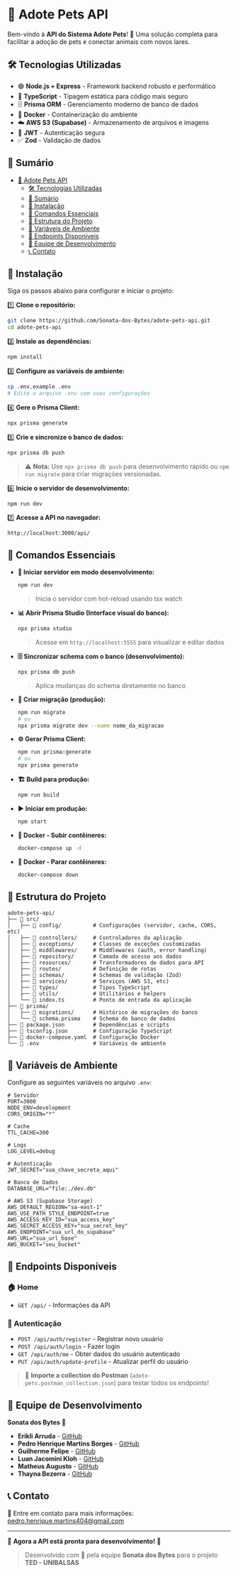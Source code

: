 # 🐾 Adote Pets API

Bem-vindo à **API do Sistema Adote Pets**! 🎯 Uma solução completa para facilitar a adoção de pets e conectar animais com novos lares.

## 🛠️ Tecnologias Utilizadas
- 🟢 **Node.js + Express** - Framework backend robusto e performático
- 📘 **TypeScript** - Tipagem estática para código mais seguro
- 🗄️ **Prisma ORM** - Gerenciamento moderno de banco de dados
- 🐳 **Docker** - Containerização do ambiente
- ☁️ **AWS S3 (Supabase)** - Armazenamento de arquivos e imagens
- 🔐 **JWT** - Autenticação segura
- ✅ **Zod** - Validação de dados

## 📖 Sumário
- [🐾 Adote Pets API](#-adote-pets-api)
  - [🛠️ Tecnologias Utilizadas](#️-tecnologias-utilizadas)
  - [📖 Sumário](#-sumário)
  - [🚀 Instalação](#-instalação)
  - [📌 Comandos Essenciais](#-comandos-essenciais)
  - [📂 Estrutura do Projeto](#-estrutura-do-projeto)
  - [🔑 Variáveis de Ambiente](#-variáveis-de-ambiente)
  - [📡 Endpoints Disponíveis](#-endpoints-disponíveis)
  - [👥 Equipe de Desenvolvimento](#-equipe-de-desenvolvimento)
  - [📞 Contato](#-contato)

## 🚀 Instalação
Siga os passos abaixo para configurar e iniciar o projeto:

1️⃣ **Clone o repositório:**
```sh
git clone https://github.com/Sonata-dos-Bytes/adote-pets-api.git
cd adote-pets-api
```

2️⃣ **Instale as dependências:**
```sh
npm install
```

3️⃣ **Configure as variáveis de ambiente:**
```sh
cp .env.example .env
# Edite o arquivo .env com suas configurações
```

4️⃣ **Gere o Prisma Client:**
```sh
npx prisma generate
```

5️⃣ **Crie e sincronize o banco de dados:**
```sh
npx prisma db push
```
> ⚠️ **Nota:** Use `npx prisma db push` para desenvolvimento rápido ou `npm run migrate` para criar migrações versionadas.

6️⃣ **Inicie o servidor de desenvolvimento:**
```sh
npm run dev
```

7️⃣ **Acesse a API no navegador:**
```
http://localhost:3000/api/
```

## 📌 Comandos Essenciais

- **🚀 Iniciar servidor em modo desenvolvimento:**
  ```sh
  npm run dev
  ```
  > Inicia o servidor com hot-reload usando tsx watch

- **📊 Abrir Prisma Studio (Interface visual do banco):**
  ```sh
  npx prisma studio
  ```
  > Acesse em `http://localhost:5555` para visualizar e editar dados

- **🗄️ Sincronizar schema com o banco (desenvolvimento):**
  ```sh
  npx prisma db push
  ```
  > Aplica mudanças do schema diretamente no banco

- **🔄 Criar migração (produção):**
  ```sh
  npm run migrate
  # ou
  npx prisma migrate dev --name nome_da_migracao
  ```

- **⚙️ Gerar Prisma Client:**
  ```sh
  npm run prisma:generate
  # ou
  npx prisma generate
  ```

- **🏗️ Build para produção:**
  ```sh
  npm run build
  ```

- **▶️ Iniciar em produção:**
  ```sh
  npm start
  ```

- **🐳 Docker - Subir contêineres:**
  ```sh
  docker-compose up -d
  ```

- **🐳 Docker - Parar contêineres:**
  ```sh
  docker-compose down
  ```

## 📂 Estrutura do Projeto
```
adote-pets-api/
├── 📁 src/
│   ├── 📁 config/          # Configurações (servidor, cache, CORS, etc)
│   ├── 📁 controllers/     # Controladores da aplicação
│   ├── 📁 exceptions/      # Classes de exceções customizadas
│   ├── 📁 middlewares/     # Middlewares (auth, error handling)
│   ├── 📁 repository/      # Camada de acesso aos dados
│   ├── 📁 resources/       # Transformadores de dados para API
│   ├── 📁 routes/          # Definição de rotas
│   ├── 📁 schemas/         # Schemas de validação (Zod)
│   ├── 📁 services/        # Serviços (AWS S3, etc)
│   ├── 📁 types/           # Tipos TypeScript
│   ├── 📁 utils/           # Utilitários e helpers
│   └── 📄 index.ts         # Ponto de entrada da aplicação
├── 📁 prisma/
│   ├── 📁 migrations/      # Histórico de migrações do banco
│   └── 📄 schema.prisma    # Schema do banco de dados
├── 📄 package.json         # Dependências e scripts
├── 📄 tsconfig.json        # Configuração TypeScript
├── 📄 docker-compose.yaml  # Configuração Docker
└── 📄 .env                 # Variáveis de ambiente
```

## 🔑 Variáveis de Ambiente
Configure as seguintes variáveis no arquivo `.env`:

```env
# Servidor
PORT=3000
NODE_ENV=development
CORS_ORIGIN="*"

# Cache
TTL_CACHE=300

# Logs
LOG_LEVEL=debug

# Autenticação
JWT_SECRET="sua_chave_secreta_aqui"

# Banco de Dados
DATABASE_URL="file:./dev.db"

# AWS S3 (Supabase Storage)
AWS_DEFAULT_REGION="sa-east-1"
AWS_USE_PATH_STYLE_ENDPOINT=true
AWS_ACCESS_KEY_ID="sua_access_key"
AWS_SECRET_ACCESS_KEY="sua_secret_key"
AWS_ENDPOINT="sua_url_do_supabase"
AWS_URL="sua_url_base"
AWS_BUCKET="seu_bucket"
```

## 📡 Endpoints Disponíveis

### 🏠 Home
- `GET /api/` - Informações da API

### 🔐 Autenticação
- `POST /api/auth/register` - Registrar novo usuário
- `POST /api/auth/login` - Fazer login
- `GET /api/auth/me` - Obter dados do usuário autenticado
- `PUT /api/auth/update-profile` - Atualizar perfil do usuário

> 📮 **Importe a collection do Postman** (`adote-pets.postman_collection.json`) para testar todos os endpoints!

## 👥 Equipe de Desenvolvimento

**Sonata dos Bytes** 🎵

- **Erikli Arruda** - [GitHub](https://github.com/Erikli999)
- **Pedro Henrique Martins Borges** - [GitHub](https://github.com/piedro404)
- **Guilherme Felipe** - [GitHub](https://github.com/guilherme-felipe123)
- **Luan Jacomini Kloh** - [GitHub](https://github.com/luanklo)
- **Matheus Augusto** - [GitHub](https://github.com/Matheuz233)
- **Thayna Bezerra** - [GitHub](https://github.com/thayna-bezerra)

## 📞 Contato
🔗 Entre em contato para mais informações: [pedro.henrique.martins404@gmail.com](mailto:pedro.henrique.martins404@gmail.com)

---

🚀 **Agora a API está pronta para desenvolvimento!** 🎉

> Desenvolvido com 💙 pela equipe **Sonata dos Bytes** para o projeto **TED - UNIBALSAS**
